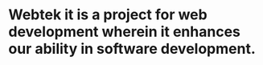 # Webtek it is a project for web development wherein it enhances our ability in software development.

